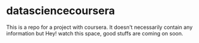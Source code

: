 # datasciencecoursera
This is a repo for a project with coursera. It doesn't necessarily contain any information but Hey! watch this space, good stuffs are coming on soon.
